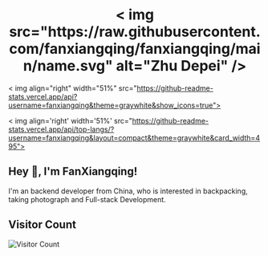 <h1 align="center">
  < img src="https://raw.githubusercontent.com/fanxiangqing/fanxiangqing/main/name.svg" alt="Zhu Depei" />
</h1>

< img align="right" width="51%" src="https://github-readme-stats.vercel.app/api?username=fanxiangqing&theme=graywhite&show_icons=true">

< img align='right' width='51%' src="https://github-readme-stats.vercel.app/api/top-langs/?username=fanxiangqing&layout=compact&theme=graywhite&card_width=495">

## Hey 👋, I'm FanXiangqing!

I'm an backend developer from China, who is interested in backpacking, taking photograph and Full-stack Development.
<!-- - 🔭 I’m currently working on  -->
<!-- - 🖥 backend developer -->
<!-- - 📫 How to reach me **hyekyoz at outlook.com** -->



## Visitor Count

![Visitor Count](https://profile-counter.glitch.me/fanxiangqing/count.svg)
